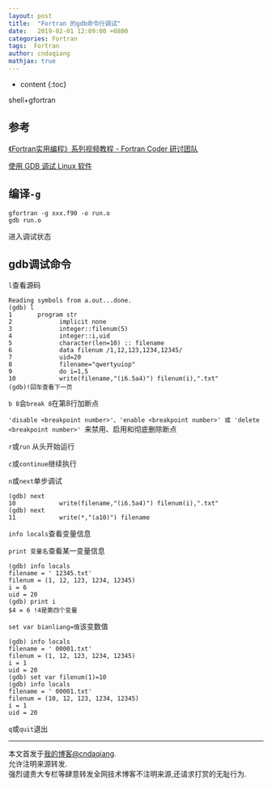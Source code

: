 ```yaml
---
layout: post
title:  "Fortran 的gdb命令行调试"
date:   2019-02-01 12:09:00 +0800
categories: Fortran
tags:  Fortran
author: cndaqiang
mathjax: true
---
```

* content
{:toc}


shell+gfortran





## 参考
[《Fortran实用编程》系列视频教程 - Fortran Coder 研讨团队](http://v.fcode.cn/)<br>

[使用 GDB 调试 Linux 软件](https://www.ibm.com/developerworks/cn/linux/sdk/gdb/index.html)



## 编译`-g`
```
gfortran -g xxx.f90 -o run.o
gdb run.o
```
进入调试状态

## gdb调试命令
`l`查看源码
```
Reading symbols from a.out...done.
(gdb) l
1       program str
2             implicit none
3             integer::filenum(5)
4             integer::i,uid
5             character(len=10) :: filename
6             data filenum /1,12,123,1234,12345/
7             uid=20
8             filename="qwertyuiop"
9             do i=1,5
10            write(filename,"(i6.5a4)") filenum(i),".txt"
(gdb)!回车查看下一页
```
`b 8`会`break 8`在第8行加断点

`'disable <breakpoint number>'、'enable <breakpoint number>' 或 'delete <breakpoint number>' `来禁用、启用和彻底删除断点

`r`或`run` 从头开始运行

`c`或`continue`继续执行

`n`或`next`单步调试

```
(gdb) next
10            write(filename,"(i6.5a4)") filenum(i),".txt"
(gdb) next
11            write(*,"(a10)") filename
```



`info locals`查看变量信息

`print 变量名`查看某一变量信息

```
(gdb) info locals
filename = ' 12345.txt'
filenum = (1, 12, 123, 1234, 12345)
i = 6
uid = 20
(gdb) print i
$4 = 6 !4是第四个变量
```

`set var bianliang=值`该变数值

```
(gdb) info locals
filename = ' 00001.txt'
filenum = (1, 12, 123, 1234, 12345)
i = 1
uid = 20
(gdb) set var filenum(1)=10
(gdb) info locals
filename = ' 00001.txt'
filenum = (10, 12, 123, 1234, 12345)
i = 1
uid = 20
```



`q`或`quit`退出


------
本文首发于[我的博客@cndaqiang](https://cndaqiang.github.io/).<br>
允许注明来源转发.<br>
强烈谴责大专栏等肆意转发全网技术博客不注明来源,还请求打赏的无耻行为.
